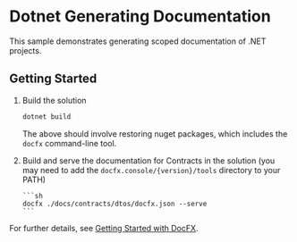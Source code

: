 # Dotnet Generating Documentation

This sample demonstrates generating scoped documentation of .NET projects.

## Getting Started

1.  Build the solution

    ```sh
    dotnet build
    ```

    The above should involve restoring nuget packages, which includes the `docfx` command-line tool.

1.  Build and serve the documentation for Contracts in the solution (you may need to add the `docfx.console/{version}/tools`
    directory to your PATH)

        ```sh
        docfx ./docs/contracts/dtos/docfx.json --serve
        ```

For further details, see [Getting Started with DocFX](https://dotnet.github.io/docfx/tutorial/docfx_getting_started.html).
